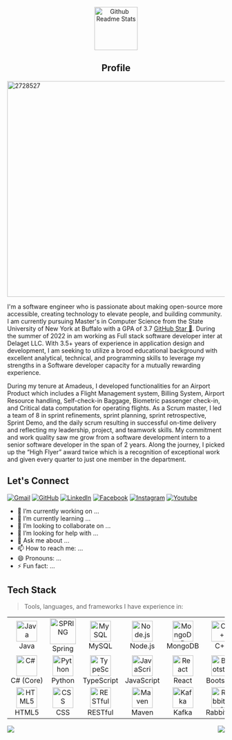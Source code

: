 <p align="center">
 <img width="100px" src="https://res.cloudinary.com/anuraghazra/image/upload/v1594908242/logo_ccswme.svg" align="center" alt="Github Readme Stats" />
 <h2 align="center">Profile</h2>
</p>

<a href="https://ibb.co/rxPRBXs"><img src="https://i.ibb.co/k4nsLP1/2728527.jpg" alt="2728527" width="1400" height="500" border="0"></a>

I'm a software engineer who is passionate about making open-source more accessible, creating technology to elevate people, and building community. I am currently pursuing Master's in Computer Science from the State University of New York at Buffalo with a GPA of 3.7 <a href="https://stars.github.com/">GitHub Star 🌟</a>.  During the summer of 2022 in am working as Full stack software developer inter at Delaget LLC. With 3.5+ years of experience in application design and development, I am seeking to utilize a brood educational background with excellent analytical, technical, and programming skills to leverage my strengths in a Software developer capacity for a mutually rewarding experience.

During my tenure at Amadeus, I developed functionalities for an Airport Product which includes a Flight Management system, Billing System, Airport Resource handling, Self-check-in Baggage, Biometric passenger check-in, and Critical data computation for operating flights. As a Scrum master, I led a team of 8 in sprint refinements, sprint planning, sprint retrospective, Sprint Demo, and the daily scrum resulting in successful on-time delivery and reflecting my leadership, project, and teamwork skills. My commitment and work quality saw me grow from a software development intern to a senior software developer in the span of 2 years. Along the journey, I picked up the “High Flyer” award twice which is a recognition of exceptional work and given every quarter to just one member in the department.


## Let's Connect
<p align="left">
	<a href="mailto:rahulshahi.1995@gmail.com"><img src="https://img.icons8.com/bubbles/50/000000/gmail.png" alt="Gmail"/></a>
	<a href="https://github.com/Shahi11"><img src="https://img.icons8.com/bubbles/50/000000/github.png" alt="GitHub"/></a>
	<a href="https://www.linkedin.com/in/rahul-shahi/"><img src="https://img.icons8.com/bubbles/50/000000/linkedin.png" alt="LinkedIn"/></a>
	<a href="https://www.facebook.com/rahul.shahi.1804/"><img src="https://img.icons8.com/bubbles/50/000000/facebook-new.png" alt="Facebook"/></a>
	<a href="https://instagram.com/irahulshahi"><img src="https://img.icons8.com/bubbles/50/000000/instagram.png" alt="Instagram"/></a>
	<a href="https://www.youtube.com/channel/UCVYOGhPwVY9JOwty1940XvA"><img src="https://img.icons8.com/bubbles/50/000000/youtube.png" alt="Youtube"/></a>
	
</p>


- 🔭 I’m currently working on ...
- 🌱 I’m currently learning ...
- 👯 I’m looking to collaborate on ...
- 🤔 I’m looking for help with ...
- 💬 Ask me about ...
- 📫 How to reach me: ...
- 😄 Pronouns: ...
- ⚡ Fun fact: ...


<h2 align="left" id="macropower-tech">Tech Stack</h2>

> Tools, languages, and frameworks I have experience in:

<table>
  <tr>
    <td align="center" width="150">
      <a href="#macropower-tech"><img src="https://cdn-icons-png.flaticon.com/512/226/226777.png" width="48" height="48" alt="Java"></a><br>
      Java
    </td>
    <td align="center" width="150">
      <a href="#macropower-tech"><img src="https://image.pngaaa.com/238/5473238-middle.png" width="60" height="60" alt="SPRING"></a><br>
      Spring
    </td>
    <td align="center" width="150">
      <a href="#macropower-tech"><img src="https://cdn-icons-png.flaticon.com/512/528/528260.png" width="48" height="48" alt="MySQL"></a><br>
      MySQL
    </td>
    <td align="center" width="150">
      <a href="#macropower-tech"><img src="https://cdn.iconscout.com/icon/free/png-256/node-js-1174925.png" width="48" height="48" alt="Node.js"></a><br>
      Node.js
    </td>
    <td align="center" width="150">
      <a href="#macropower-tech"><img src="https://cdn.icon-icons.com/icons2/2415/PNG/512/mongodb_original_logo_icon_146424.png" width="48" height="48" alt="MongoDB"></a><br>
      MongoDB
    </td>
    <td align="center" width="150">
      <a href="#macropower-tech"><img src="https://user-images.githubusercontent.com/42747200/46140125-da084900-c26d-11e8-8ea7-c45ae6306309.png" width="48" height="48" alt="C++"></a><br>
      C++
    </td>
    <td align="center" width="150">
      <a href="#macropower-tech"><img src="https://upload.wikimedia.org/wikipedia/commons/thumb/9/98/Solidity_logo.svg/1200px-Solidity_logo.svg.png" width="48" height="48" alt="Solidity"></a><br>
      Solidity
    </td>	  
    </tr>
    <tr>
    <td align="center" width="150">
      <a href="#macropower-tech"><img src="https://pluralsight.imgix.net/paths/path-icons/csharp-e7b8fcd4ce.png" width="48" height="48" alt="C#"></a><br>
      C#&nbsp;(Core)
    </td>
    <td align="center" width="150">
      <a href="#macropower-tech"><img src="https://cdn3.iconfinder.com/data/icons/logos-and-brands-adobe/512/267_Python-512.png" width="48" height="48" alt="Python"></a><br>
      Python
    </td>
    <td align="center" width="150">
      <a href="#macropower-tech"><img src="https://cdn-icons-png.flaticon.com/512/919/919832.png" width="48" height="48" alt="TypeScript"></a><br>
      TypeScript
    </td>
    <td align="center" width="150">
      <a href="#macropower-tech"><img src="https://flyclipart.com/thumb2/javascript-map-javascript-javascript-icon-with-png-892806.png" width="48" height="48" alt="JavaScript"></a><br>
      JavaScript
    </td>
    <td align="center" width="150">
      <a href="#macropower-tech"><img src="https://upload.wikimedia.org/wikipedia/commons/thumb/a/a7/React-icon.svg/2300px-React-icon.svg.png" width="48" height="48" alt="React"></a><br>
      React
    </td>
    <td align="center" width="150">
      <a href="#macropower-tech"><img src="https://camo.githubusercontent.com/bec2c92468d081617cb3145a8f3d8103e268bca400f6169c3a68dc66e05c971e/68747470733a2f2f76352e676574626f6f7473747261702e636f6d2f646f63732f352e302f6173736574732f6272616e642f626f6f7473747261702d6c6f676f2d736861646f772e706e67" width="48" height="48" alt="Bootstrap"></a><br>
      Bootstrap
    </td>
    <td align="center" width="150">
      <a href="#macropower-tech"><img src="https://www.docker.com/wp-content/uploads/2022/03/Moby-logo.png" width="48" height="48" alt="Docker"></a><br>
      Docker
    </td>
  </tr>
  <tr>
    <td align="center" width="150">
      <a href="#macropower-tech"><img src="https://cdn-icons-png.flaticon.com/512/1216/1216733.png" width="48" height="48" alt="HTML5"></a><br>
      HTML5
    </td>
    <td align="center" width="150">
      <a href="#macropower-tech"><img src="https://cdn-icons-png.flaticon.com/512/732/732190.png" width="48" height="48" alt="CSS"></a><br>
      CSS
    </td>
    <td align="center" width="150">
      <a href="#macropower-tech"><img src="https://www.clipartmax.com/png/middle/279-2792293_rest-api-icon-api-icon.png" width="48" height="48" alt="RESTful"></a><br>
      RESTful
    </td>
    <td align="center" width="150">
      <a href="#macropower-tech"><img src="https://cdn.icon-icons.com/icons2/2107/PNG/512/file_type_maven_icon_130397.png" width="48" height="48" alt="Maven"></a><br>
      Maven
    </td>
    <td align="center" width="150">
      <a href="#macropower-tech"><img src="https://upload.wikimedia.org/wikipedia/commons/thumb/0/0a/Apache_kafka-icon.svg/2048px-Apache_kafka-icon.svg.png" width="48" height="48" alt="Kafka"></a><br>
      Kafka
    </td>
    <td align="center" width="150">
      <a href="#macropower-tech"><img src="https://cdn.iconscout.com/icon/free/png-256/rabbitmq-282296.png" width="48" height="48" alt="RabbitMQ"></a><br>
      RabbitMQ
    </td>
    <td align="center" width="150">
      <a href="#macropower-tech"><img src="https://e7.pngegg.com/pngimages/534/663/png-clipart-net-framework-software-framework-c-microsoft-asp-net-microsoft-blue-angle.png" width="48" height="48" alt="Asp.net"></a><br>
      Asp.net
    </td>	  
  </tr>	  
</table>


<img src="https://github-readme-stats.vercel.app/api?username=shahi11&show_icons=true&title_color=03fc90&icon_color=03fc90&text_color=03fc90&bg_color=002b19">


<img align="right" src="https://visitor-badge.laobi.icu/badge?page_id=shahi11">
